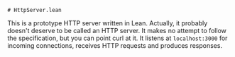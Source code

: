     # HttpServer.lean

This is a prototype HTTP server written in Lean.
Actually, it probably doesn't deserve to be called an HTTP server.
It makes no attempt to follow the specification, but you can point curl at it.
It listens at `localhost:3000` for incoming connections,
receives HTTP requests and produces responses.
